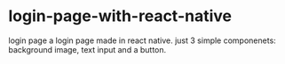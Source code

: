 # login-page-with-react-native
login page
a login page made in react native. just 3 simple componenets: background image, text input and a button.
